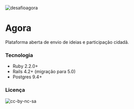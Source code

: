 ![desafioagora](https://f69aa27b9b6c6702e27b-ffbfdeddb5f7166a1729dfea28599a63.ssl.cf3.rackcdn.com/raw_26015_dd56caae49c998f7a2b7112060028aa3_banner3.png)

Agora
=====
Plataforma aberta de envio de ideias e participação cidadã.




### Tecnologia

- Ruby 2.2.0+
- Rails 4.2+ (migração para 5.0)
- Postgres 9.4+



### Licença


![cc-by-nc-sa](http://i.imgur.com/ske74If.png)
